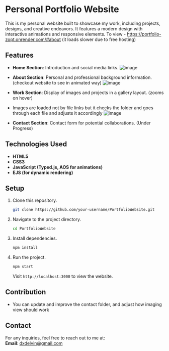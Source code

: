 # Personal Portfolio Website

This is my personal website built to showcase my work, including projects, designs, and creative endeavors. It features a modern design with interactive animations and responsive elements.
To view - https://portfolio-zopt.onrender.com/#about (it loads slower due to free hosting)

## Features

- **Home Section**: Introduction and social media links.
  ![image](https://github.com/user-attachments/assets/9663580a-05a5-4c01-8ee9-5a8af67bb431)

- **About Section**: Personal and professional background information. (checkout website to see in animated way)
  ![image](https://github.com/user-attachments/assets/f31676df-a541-4606-94d5-acabe94a6df8)

- **Work Section**: Display of images and projects in a gallery layout. (zooms on hover)
- Images are loaded not by file links but it checks the folder and goes through each file and adjusts it accordingly
  ![image](https://github.com/user-attachments/assets/b899d0bb-eb07-46ce-b708-d61a451a65db)

- **Contact Section**: Contact form for potential collaborations. (Under Progress)

## Technologies Used

- **HTML5**
- **CSS3**
- **JavaScript (Typed.js, AOS for animations)**
- **EJS (for dynamic rendering)**

## Setup

1. Clone this repository.
   ```bash
   git clone https://github.com/your-username/PortfolioWebsite.git

2. Navigate to the project directory.
   ```bash
   cd PortfolioWebsite
   ```
3. Install dependencies.
   ```bash
   npm install
   ```
4. Run the project.
   ```bash
   npm start
   ```
   Visit `http://localhost:3000` to view the website.

## Contribution
- You can update and improve the contact folder, and adjust how imaging view should work
  
## Contact

For any inquiries, feel free to reach out to me at:  
**Email**: dxdelvin@gmail.com
```
